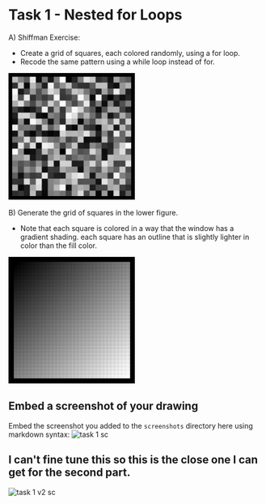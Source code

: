 # Task 1 - Nested for Loops

A) Shiffman Exercise:

- Create a grid of squares, each colored randomly, using a for loop.
- Recode the same pattern using a while loop instead of for.

<img src="../images/img5.png" width="250px">

B) Generate the grid of squares in the lower figure.

- Note that each square is colored in a way that the window has a gradient shading.
  each square has an outline that is slightly lighter in color than the fill color.

<img src="../images/img6.png" width="250px">

## Embed a screenshot of your drawing

Embed the screenshot you added to the `screenshots` directory here using markdown syntax:
![task 1 sc](/lab/screenshot/task1.png)

## I can't fine tune this so this is the close one I can get for the second part.

![task 1 v2 sc](/lab/screenshot/task1v2.png)
